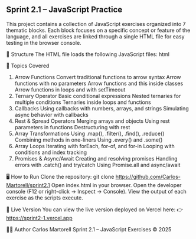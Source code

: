 

## Sprint 2.1 – JavaScript Practice

This project contains a collection of JavaScript exercises organized into 7 thematic blocks. Each block focuses on a specific concept or feature of the language, and all exercises are linked through a single HTML file for easy testing in the browser console.


📁 Structure
The HTML file loads the following JavaScript files:
html
<script src="./src/exercici11.js"></script> <!-- Arrow Functions -->
<script src="./src/exercici12.js"></script> <!-- Ternary Operator -->
<script src="./src/exercici13.js"></script> <!-- Callbacks -->
<script src="./src/exercici14.js"></script> <!-- Rest & Spread -->
<script src="./src/exercici15.js"></script> <!-- Array Transformations -->
<script src="./src/exercici16.js"></script> <!-- Array Loops -->
<script src="./src/exercici17.js"></script> <!-- Promises & Async/Await -->


🧠 Topics Covered
1. Arrow Functions
Convert traditional functions to arrow syntax
Arrow functions with no parameters
Arrow functions and this inside classes
Arrow functions in loops and with setTimeout
2. Ternary Operator
Basic conditional expressions
Nested ternaries for multiple conditions
Ternaries inside loops and functions
3. Callbacks
Using callbacks with numbers, arrays, and strings
Simulating async behavior with callbacks
4. Rest & Spread Operators
Merging arrays and objects
Using rest parameters in functions
Destructuring with rest
5. Array Transformations
Using .map(), .filter(), .find(), .reduce()
Combining methods in one-liners
Using .every() and .some()
6. Array Loops
Iterating with forEach, for-of, and for-in
Looping with conditions and index tracking
7. Promises & Async/Await
Creating and resolving promises
Handling errors with .catch() and try/catch
Using Promise.all and async/await


🖥️ How to Run
Clone the repository:
    git clone https://github.com/Carlos-Martorell/sprint2.1
Open index.html in your browser.
Open the developer console (F12 or right-click → Inspect → Console).
View the output of each exercise as the scripts execute.

🚀 Live Version
You can view the live version deployed on Vercel here:
👉 https://sprint2-1.vercel.app

👨‍💻 Author
Carlos Martorell Sprint 2.1 – JavaScript Exercises © 2025
